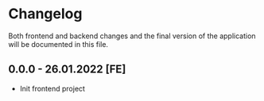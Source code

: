 # Changelog

Both frontend and backend changes and the final version of the application will be documented in this file.

## 0.0.0 - 26.01.2022 [FE]

- Init frontend project